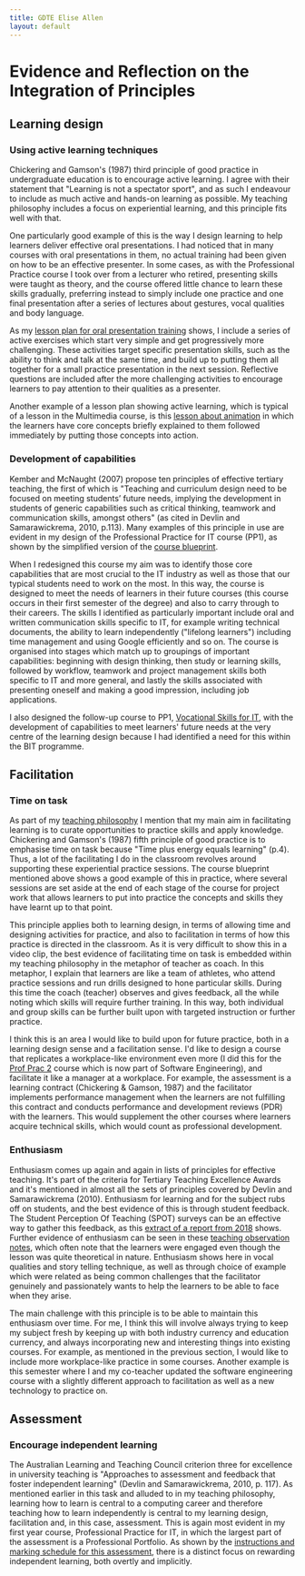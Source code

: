 ```yaml
---
title: GDTE Elise Allen
layout: default
---
```


# Evidence and Reflection on the Integration of Principles

## Learning design
### Using active learning techniques
Chickering and Gamson's (1987) third principle of good practice in undergraduate education is to encourage active learning. I agree with their statement that "Learning is not a spectator sport", and as such I endeavour to include as much active and hands-on learning as possible. My teaching philosophy includes a focus on experiential learning, and this principle fits well with that.

One particularly good example of this is the way I design learning to help learners deliver effective oral presentations. I had noticed that in many courses with oral presentations in them, no actual training had been given on how to be an effective presenter. In some cases, as with the Professional Practice course I took over from a lecturer who retired, presenting skills were taught as theory, and the course offered little chance to learn these skills gradually, preferring instead to simply include one practice and one final presentation after a series of lectures about gestures, vocal qualities and body language.

As my [lesson plan for oral presentation training](Lesson%20Plan%20PP%2013-1.pdf) shows, I include a series of active exercises which start very simple and get progressively more challenging. These activities target specific presentation skills, such as the ability to think and talk at the same time, and build up to putting them all together for a small practice presentation in the next session. Reflective questions are included after the more challenging activities to encourage learners to pay attention to their qualities as a presenter.

Another example of a lesson plan showing active learning, which is typical of a lesson in the Multimedia course, is this [lesson about animation](Lesson%20Plan%20MM%2011-2.pdf) in which the learners have core concepts briefly explained to them followed immediately by putting those concepts into action.

### Development of capabilities
Kember and McNaught (2007) propose ten principles of effective tertiary teaching, the first of which is "Teaching and curriculum design need to be focused on meeting students’ future needs, implying the development in students of generic capabilities such as critical thinking, teamwork and communication skills, amongst others" (as cited in Devlin and Samarawickrema, 2010, p.113). Many examples of this principle in use are evident in my design of the Professional Practice for IT course (PP1), as shown by the simplified version of the [course blueprint](PP1%20Blueprint%20v3%202018.pdf).

When I redesigned this course my aim was to identify those core capabilities that are most crucial to the IT industry as well as those that our typical students need to work on the most. In this way, the course is designed to meet the needs of learners in their future courses (this course occurs in their first semester of the degree) and also to carry through to their careers. The skills I identified as particularly important include oral and written communication skills specific to IT, for example writing technical documents, the ability to learn independently ("lifelong learners") including time management and using Google efficiently and so on. The course is organised into stages which match up to groupings of important capabilities: beginning with design thinking, then study or learning skills, followed by workflow, teamwork and project management skills both specific to IT and more general, and lastly the skills associated with presenting oneself and making a good impression, including job applications.

I also designed the follow-up course to PP1, [Vocational Skills for IT](Professional%20Practice%202%20new%20prog%20doc.pdf), with the development of capabilities to meet learners' future needs at the very centre of the learning design because I had identified a need for this within the BIT programme.

## Facilitation
### Time on task
As part of my [teaching philosophy](teaching-philosophy.html) I mention that my main aim in facilitating learning is to curate opportunities to practice skills and apply knowledge. Chickering and Gamson's (1987) fifth principle of good practice is to emphasise time on task because "Time plus energy equals learning" (p.4). Thus, a lot of the facilitating I do in the classroom revolves around supporting these experiential practice sessions. The course blueprint mentioned above shows a good example of this in practice, where several sessions are set aside at the end of each stage of the course for project work that allows learners to put into practice the concepts and skills they have learnt up to that point.

This principle applies both to learning design, in terms of allowing time and designing activities for practice, and also to facilitation in terms of how this practice is directed in the classroom. As it is very difficult to show this in a video clip, the best evidence of facilitating time on task is embedded within my teaching philosophy in the metaphor of teacher as coach. In this metaphor, I explain that learners are like a team of athletes, who attend practice sessions and run drills designed to hone particular skills. During this time the coach (teacher) observes and gives feedback, all the while noting which skills will require further training. In this way, both individual and group skills can be further built upon with targeted instruction or further practice.

I think this is an area I would like to build upon for future practice, both in a learning design sense and a facilitation sense. I'd like to design a course that replicates a workplace-like environment even more (I did this for the [Prof Prac 2](PP2%20Class%20Schedule%202017_1-2.pdf) course which is now part of Software Engineering), and facilitate it like a manager at a workplace. For example, the assessment is a learning contract (Chickering & Gamson, 1987) and the facilitator implements performance management when the learners are not fulfilling this contract and conducts performance and development reviews (PDR) with the learners. This would supplement the other courses where learners acquire technical skills, which would count as professional development.

### Enthusiasm
Enthusiasm comes up again and again in lists of principles for effective teaching. It's part of the criteria for Tertiary Teaching Excellence Awards and it's mentioned in almost all the sets of principles covered by Devlin and Samarawickrema (2010). Enthusiasm for learning and for the subject rubs off on students, and the best evidence of this is through student feedback. The Student Perception Of Teaching (SPOT) surveys can be an effective way to gather this feedback, as this [extract of a report from 2018](EliseAllen-SPOT-ProfessionalPracticeforIT%204.pdf) shows. Further evidence of enthusiasm can be seen in these [teaching observation notes](teaching_observation.pdf), which often note that the learners were engaged even though the lesson was quite theoretical in nature. Enthusiasm shows here in vocal qualities and story telling technique, as well as through choice of example which were related as being common challenges that the facilitator genuinely and passionately wants to help the learners to be able to face when they arise.

The main challenge with this principle is to be able to maintain this enthusiasm over time. For me, I think this will involve always trying to keep my subject fresh by keeping up with both industry currency and education currency, and always incorporating new and interesting things into existing courses. For example, as mentioned in the previous section, I would like to include more workplace-like practice in some courses. Another example is this semester where I and my co-teacher updated the software engineering course with a slightly different approach to facilitation as well as a new technology to practice on.


## Assessment
### Encourage independent learning
The Australian Learning and Teaching Council criterion three for excellence in university teaching is "Approaches to assessment and feedback that foster independent learning" (Devlin and Samarawickrema, 2010, p. 117). As mentioned earlier in this task and alluded to in my teaching philosophy, learning how to learn is central to a computing career and therefore teaching how to learn independently is central to my learning design, facilitation and, in this case, assessment. This is again most evident in my first year course, Professional Practice for IT, in which the largest part of the assessment is a Professional Portfolio. As shown by the [instructions and marking schedule for this assessment](Portfolio%20Assessment%20Tool.pdf), there is a distinct focus on rewarding independent learning, both overtly and implicitly.